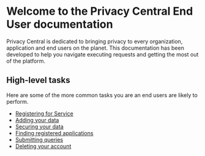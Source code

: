 # Welcome to the Privacy Central End User documentation

Privacy Central is dedicated to bringing privacy to every organization, application and end users on the planet.  This documentation has been developed to help you navigate executing requests and getting the most out of the platform.  

## High-level tasks

Here are some of the more common tasks you are an end users are likely to perform.

-   [Registering for Service](Registering.md)
-   [Adding your data](AddingData.md)
-   [Securing your data](SecuringData.md)
-   [Finding registered applications](FindingApplications.md)
-   [Submitting queries](SubmittingRequests.md)
-   [Deleting your account](DeleteAccount.md)